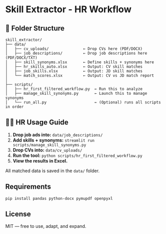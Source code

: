 # Skill Extractor - HR Workflow

## 📁 Folder Structure

```
skill_extractor/
├── data/
│   ├── cv_uploads/               ← Drop CVs here (PDF/DOCX)
│   ├── job_descriptions/         ← Drop job descriptions here (PDF/DOCX/TXT)
│   ├── skill_synonyms.xlsx       ← Define skills + synonyms here
│   ├── hr_skills_auto.xlsx       ← Output: CV skill matches
│   ├── job_skills.xlsx           ← Output: JD skill matches
│   └── match_scores.xlsx         ← Output: CV vs JD match report
│
├── scripts/
│   ├── hr_first_filtered_workflow.py  ← Run this to analyze
│   ├── manage_skill_synonyms.py       ← Launch this to manage synonyms
│   └── run_all.py                     ← (Optional) runs all scripts in order
```

## 🧑‍💼 HR Usage Guide

1. **Drop job ads into:** `data/job_descriptions/`
2. **Add skills + synonyms:** `streamlit run scripts/manage_skill_synonyms.py`
3. **Drop CVs into:** `data/cv_uploads/`
4. **Run the tool:** `python scripts/hr_first_filtered_workflow.py`
5. **View the results in Excel.**

All matched data is saved in the `data/` folder.

## Requirements
```
pip install pandas python-docx pymupdf openpyxl
```

## License
MIT — free to use, adapt, and expand.
